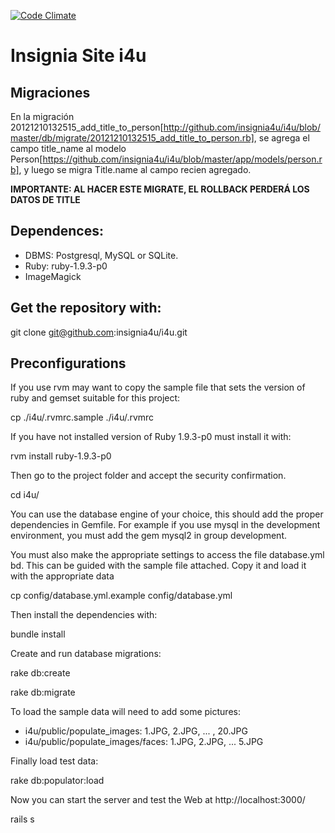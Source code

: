 [![Code Climate](https://codeclimate.com/github/insignia4u/i4u.png)](https://codeclimate.com/github/insignia4u/i4u)

# Insignia Site i4u  

## Migraciones

En la migración 20121210132515_add_title_to_person[http://github.com/insignia4u/i4u/blob/master/db/migrate/20121210132515_add_title_to_person.rb], se agrega el campo title_name al modelo Person[https://github.com/insignia4u/i4u/blob/master/app/models/person.rb], y luego se migra Title.name al campo recien agregado.

**IMPORTANTE: AL HACER ESTE MIGRATE, EL ROLLBACK PERDERÁ LOS DATOS DE TITLE**

## Dependences:

 - DBMS: Postgresql, MySQL or SQLite.
 - Ruby: ruby-1.9.3-p0
 - ImageMagick

## Get the repository with:

  git clone git@github.com:insignia4u/i4u.git

## Preconfigurations

If you use rvm may want to copy the sample file that sets the version of ruby and gemset suitable for this project:

  cp ./i4u/.rvmrc.sample ./i4u/.rvmrc

If you have not installed version of Ruby 1.9.3-p0 must install it with:

rvm install ruby-1.9.3-p0

Then go to the project folder and accept the security confirmation.

  cd i4u/

You can use the database engine of your choice, this should add the proper dependencies in Gemfile. For example if you use mysql in the development environment, you must add the gem mysql2 in group development.

You must also make the appropriate settings to access the file database.yml bd. This can be guided with the sample file attached. Copy it and load it with the appropriate data

cp config/database.yml.example config/database.yml

Then install the dependencies with:

  bundle install

Create and run database migrations:

  rake db:create

  rake db:migrate

To load the sample data will need to add some pictures:
  - i4u/public/populate_images: 1.JPG, 2.JPG, ... , 20.JPG
  - i4u/public/populate_images/faces: 1.JPG, 2.JPG, ... 5.JPG

Finally load test data:

  rake db:populator:load

Now you can start the server and test the Web at http://localhost:3000/

  rails s